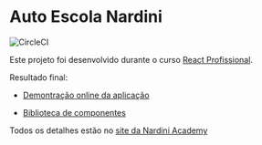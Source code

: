 # Auto Escola Nardini

![CircleCI](https://img.shields.io/circleci/build/github/GabryelSoares/React-Profissional)

Este projeto foi desenvolvido durante o curso [React Profissional](http://www.nardiniacademy.com).

Resultado final:

 - [Demontração online da aplicação](https://curso-react-profissional-nardini-academy-o0wjvcl28.vercel.app)

  - [Biblioteca de componentes](https://5f74796bdb7df10022b6051e-riaghmubmz.chromatic.com)

Todos os detalhes estão no [site da Nardini Academy](http://www.nardiniacademy.com)